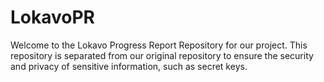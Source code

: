 # LokavoPR
Welcome to the Lokavo Progress Report Repository for our project. This repository is separated from our original repository to ensure the security and privacy of sensitive information, such as secret keys. 
